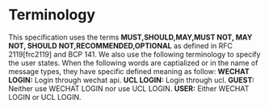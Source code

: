 # Terminology
This specification uses the terms **MUST,SHOULD,MAY,MUST NOT, MAY NOT, SHOULD NOT,RECOMMENDED,OPTIONAL** as defined in RFC 2119[frc2119] and BCP 141. We also use the following terminology to specify the user states. When the following words are captialized or in the name of message types, they have specific defined meaning as follow:
**WECHAT LOGIN:** Login through wechat api.
**UCL LOGIN:** Login through ucl.
**GUEST:** Neither use WECHAT LOGIN nor  use UCL LOGIN.
**USER:** Either WECHAT LOGIN or UCL LOGIN.


